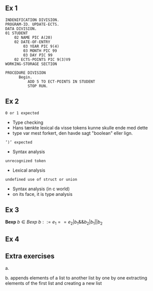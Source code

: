 ## Ex 1
```COBOL  
INDENIFICATION DIVISION.
PROGRAM-ID. UPDATE-ECTS.
DATA DIVISION.
01 STUDENT
	02 NAME PIC A(20)
	02 DATE-OF-ENTRY
		03 YEAR PIC 9(4)
		03 MONTH PIC 99
		03 DAY PIC 99
	02 ECTS-POINTS PIC 9(3)V9
WORKING-STORAGE SECTION

PROCEDURE DIVISION
	  Begin.
		  ADD 5 TO ECT-POINTS IN STUDENT
		  STOP RUN.
```
## Ex 2
`0 or 1 expected`
- Type checking
- Hans tænkte lexical da visse tokens kunne skulle ende med dette
- type var mest forkert, den havde sagt "boolean" eller lign.

`’)’ expected`
- Syntax analysis

`unrecognized token`
- Lexical analysis

`undefined use of struct or union`
- Syntax analysis (in c world)
- on its face, it is type analysis
## Ex 3

**Bexp**
$b\in Bexp$
$b::=e_{1}==e_{2}|b_{1}\&\&b_{2}|b_{1}||b_{2}$
## Ex 4


## Extra exercises
a.


b.
appends elements of a list to another list by one by one extracting elements of the first list and creating a new list